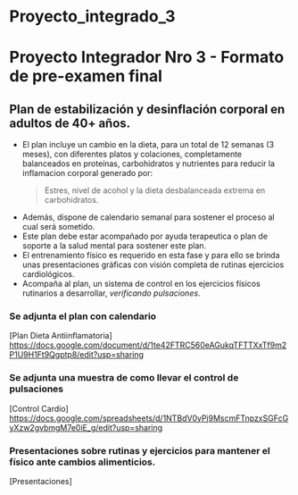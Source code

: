 # Proyecto_integrado_3
# Proyecto Integrador Nro 3 - Formato de pre-examen final

## Plan de estabilización y desinflación corporal en adultos de 40+ años.

* El plan incluye un cambio en la dieta, para un total de 12 semanas (3 meses), con diferentes platos y colaciones, completamente balanceados en proteínas, carbohidratos y nutrientes para reducir la inflamacion corporal generado por:
  > Estres, nivel de acohol y la dieta desbalanceada extrema en carbohidratos.
* Además, dispone de calendario semanal para sostener el proceso al cual será sometido.
* Este plan debe estar acompañado por ayuda terapeutica o plan de soporte a la salud mental para sostener este plan.
* El entrenamiento físico es requerido en esta fase y para ello se brinda unas presentaciones gráficas con visión completa de rutinas ejercicios cardiológicos.
* Acompaña al plan, un sistema de control en los ejercicios físicos rutinarios a desarrollar, _verificando pulsaciones_.

### Se adjunta el plan  con calendario
[Plan Dieta Antiinflamatoria] https://docs.google.com/document/d/1te42FTRC560eAGukqTFTTXxTf9m2P1U9H1Ft9Qgptp8/edit?usp=sharing

### Se adjunta una muestra de como llevar el control de pulsaciones
[Control Cardio] https://docs.google.com/spreadsheets/d/1NTBdV0yPj9MscmFTnpzxSGFcGyXzw2gvbmgM7e0iE_g/edit?usp=sharing

### Presentaciones sobre rutinas y ejercicios para mantener el físico ante cambios alimenticios.
[Presentaciones]
